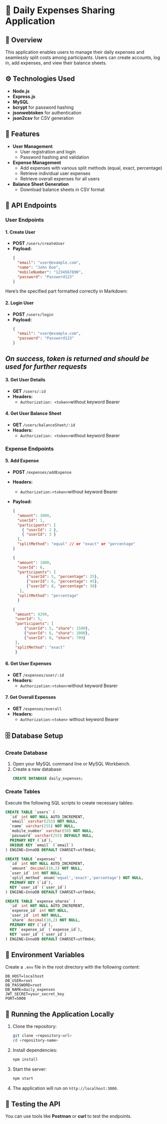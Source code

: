 # 🏦 Daily Expenses Sharing Application

## 📖 Overview

This application enables users to manage their daily expenses and seamlessly split costs among participants. Users can create accounts, log in, add expenses, and view their balance sheets.

## ⚙️ Technologies Used

- **Node.js**
- **Express.js**
- **MySQL**
- **bcrypt** for password hashing
- **jsonwebtoken** for authentication
- **json2csv** for CSV generation

## 🚀 Features

- **User Management**
  - User registration and login
  - Password hashing and validation
- **Expense Management**
  - Add expenses with various split methods (equal, exact, percentage)
  - Retrieve individual user expenses
  - Retrieve overall expenses for all users
- **Balance Sheet Generation**
  - Download balance sheets in CSV format

## 📡 API Endpoints

### User Endpoints

#### 1. Create User

- **POST** `/users/createUser`
- **Payload:**
  ```json
  {
    "email": "user@example.com",
    "name": "John Doe",
    "mobileNumber": "1234567890",
    "password": "Password123"
  }
Here’s the specified part formatted correctly in Markdown:


#### 2. Login User

- **POST** `/users/login`
- **Payload:**
  ```json
  {
    "email": "user@example.com",
    "password": "Password123"
  }
  ```
 ## ***On success, token is returned and should be used for further requests*** ##

#### 3. Get User Details

- **GET** `/users/:id`
- **Headers:**
  - `Authorization: <token>`without keyword Bearer
  
#### 4. Get User Balance Sheet

- **GET** `/users/balanceSheet/:id`
- **Headers:**
  - `Authorization: <token>`without keyword Bearer

### Expense Endpoints

#### 5. Add Expense

- **POST** `/expenses/addExpense`
- **Headers:**
  - `Authorization:<token>`without keyword Bearer
- **Payload:**
  ```json
  {
    "amount": 3000,
    "userId": 1,
    "participants": [
      { "userId": 2 },
      { "userId": 3 }
    ],
    "splitMethod": "equal" // or "exact" or "percentage"
  }
  ```
  ```json
  {
    "amount": 1000,
    "userId": 6,
    "participants": [
        {"userId": 5, "percentage": 25},
        {"userId": 6, "percentage": 45},
        {"userId": 8, "percentage": 30}
     ],
    "splitMethod": "percentage"
    }
  ```

   ```json
  {
    "amount": 4299,
    "userId": 5,
    "participants": [
        {"userId": 5, "share": 1500},
        {"userId": 6, "share": 2000},
        {"userId": 8, "share": 799}
    ],
    "splitMethod": "exact"
    }
  ```
#### 6. Get User Expenses

- **GET** `/expenses/user/:id`
- **Headers:**
  - `Authorization:<token>`without keyword Bearer

#### 7. Get Overall Expenses

- **GET** `/expenses/overall`
- **Headers:**
  - `Authorization:<token>` without keyword Bearer

## 🗄️ Database Setup

### Create Database

1. Open your MySQL command line or MySQL Workbench.
2. Create a new database:
   ```sql
   CREATE DATABASE daily_expenses;
   ```

### Create Tables

Execute the following SQL scripts to create necessary tables:

```sql
CREATE TABLE `users` (
  `id` int NOT NULL AUTO_INCREMENT,
  `email` varchar(255) NOT NULL,
  `name` varchar(255) NOT NULL,
  `mobile_number` varchar(50) NOT NULL,
  `password` varchar(255) DEFAULT NULL,
  PRIMARY KEY (`id`),
  UNIQUE KEY `email` (`email`)
) ENGINE=InnoDB DEFAULT CHARSET=utf8mb4;

CREATE TABLE `expenses` (
  `id` int NOT NULL AUTO_INCREMENT,
  `amount` decimal(10,2) NOT NULL,
  `user_id` int NOT NULL,
  `split_method` enum('equal','exact','percentage') NOT NULL,
  PRIMARY KEY (`id`),
  KEY `user_id` (`user_id`)
) ENGINE=InnoDB DEFAULT CHARSET=utf8mb4;

CREATE TABLE `expense_shares` (
  `id` int NOT NULL AUTO_INCREMENT,
  `expense_id` int NOT NULL,
  `user_id` int NOT NULL,
  `share` decimal(10,2) NOT NULL,
  PRIMARY KEY (`id`),
  KEY `expense_id` (`expense_id`),
  KEY `user_id` (`user_id`)
) ENGINE=InnoDB DEFAULT CHARSET=utf8mb4;
```

## 🌿 Environment Variables

Create a `.env` file in the root directory with the following content:

```
DB_HOST=localhost
DB_USER=root
DB_PASSWORD=root
DB_NAME=daily_expenses
JWT_SECRET=your_secret_key
PORT=5000

```

## 🔧 Running the Application Locally

1. Clone the repository:
   ```bash
   git clone <repository-url>
   cd <repository-name>
   ```

2. Install dependencies:
   ```bash
   npm install
   ```

3. Start the server:
   ```bash
   npm start
   ```

4. The application will run on `http://localhost:3000`.

## 🧪 Testing the API

You can use tools like **Postman** or **curl** to test the endpoints.


